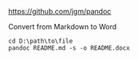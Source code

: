 https://github.com/jgm/pandoc

Convert from Markdown to Word
```
cd D:\path\to\file
pandoc README.md -s -o README.docx
```